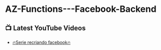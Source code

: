 # AZ-Functions---Facebook-Backend

## 📺 Latest YouTube Videos
<!-- YOUTUBE:START -->
- [🔥Serie recriando facebook🔥](https://www.youtube.com/playlist?list=PLl-Um_Xc4KnMhVTXcOB6_FIb7A-Ak8BV4)

<!-- YOUTUBE:END -->
